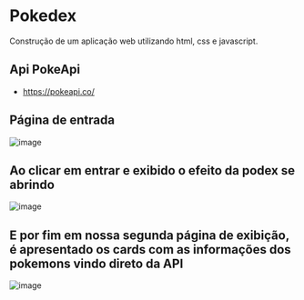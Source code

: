 # Pokedex
Construção de um aplicação web utilizando html, css e javascript.

## Api PokeApi
* https://pokeapi.co/

## Página de entrada
![image](https://github.com/Lucasgyn94/pokedex-poke-api/assets/91031320/db635975-a0ae-45e6-b32e-98b0524fc2bb)

## Ao clicar em entrar e exibido o efeito da podex se abrindo
![image](https://github.com/Lucasgyn94/pokedex-poke-api/assets/91031320/6dab86a5-d326-4167-9269-6b4dec60f8e6)

## E por fim em nossa segunda página de exibição, é apresentado os cards com as informações dos pokemons vindo direto da API
![image](https://github.com/Lucasgyn94/pokedex-poke-api/assets/91031320/56783fcb-79a6-4c92-a8bc-57ed5981c5d9)


